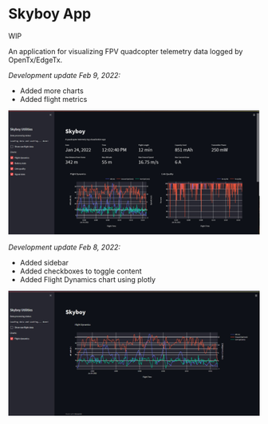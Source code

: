 # Skyboy App

WIP

An application for visualizing FPV quadcopter telemetry data logged by OpenTx/EdgeTx.

_Development update Feb 9, 2022:_

* Added more charts
* Added flight metrics

![Development screenshot](src/images/skyboyapp-feb092022.jpg)

_Development update Feb 8, 2022:_

* Added sidebar
* Added checkboxes to toggle content
* Added Flight Dynamics chart using plotly

![Development screenshot](src/images/skyboyapp-feb082022.jpg)